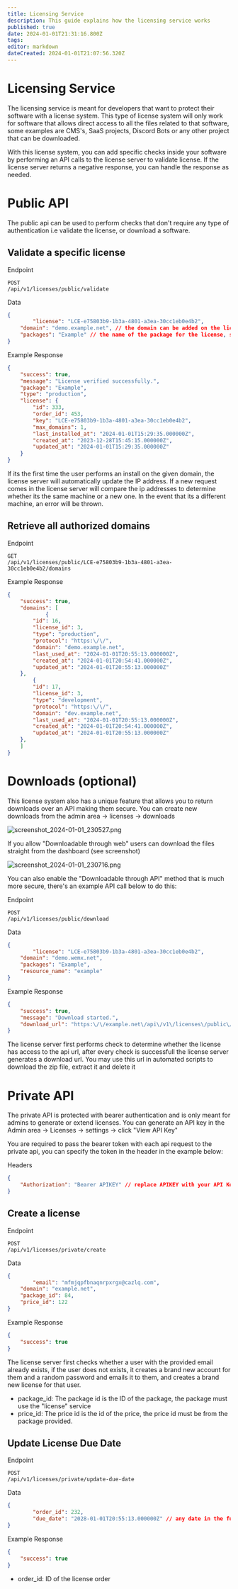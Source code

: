 ```yaml
---
title: Licensing Service
description: This guide explains how the licensing service works
published: true
date: 2024-01-01T21:31:16.800Z
tags: 
editor: markdown
dateCreated: 2024-01-01T21:07:56.320Z
---
```


# Licensing Service

The licensing service is meant for developers that want to protect their software with a license system. This type of license system will only work for software that allows direct access to all the files related to that software, some examples are CMS's, SaaS projects, Discord Bots or any other project that can be downloaded.

With this license system, you can add specific checks inside your software by performing an API calls to the license server to validate license. If the license server returns a negative response, you can handle the response as needed.

# Public API

The public api can be used to perform checks that don't require any type of authentication i.e validate the license, or download a software.

## Validate a specific license

Endpoint
```
POST
/api/v1/licenses/public/validate
```

Data
```json
{
		"license": "LCE-e75803b9-1b3a-4801-a3ea-30cc1eb0e4b2",
  	"domain": "demo.example.net", // the domain can be added on the license edit page
  	"packages": "Example" // the name of the package for the license, separate multiple packages with a comma ","
}
```

Example Response
```json
{
    "success": true,
    "message": "License verified successfully.",
    "package": "Example",
    "type": "production",
    "license": {
        "id": 333,
        "order_id": 453,
        "key": "LCE-e75803b9-1b3a-4801-a3ea-30cc1eb0e4b2",
        "max_domains": 1,
        "last_installed_at": "2024-01-01T15:29:35.000000Z",
        "created_at": "2023-12-28T15:45:15.000000Z",
        "updated_at": "2024-01-01T15:29:35.000000Z"
    }
}
```

If its the first time the user performs an install on the given domain, the license server will automatically update the IP address. If a new request comes in the license server will compare the ip addresses to determine whether its the same machine or a new one. In the event that its a different machine, an error will be thrown.

## Retrieve all authorized domains 

Endpoint
```
GET
/api/v1/licenses/public/LCE-e75803b9-1b3a-4801-a3ea-30cc1eb0e4b2/domains
```

Example Response
```json
{
    "success": true,
    "domains": [
			{
        "id": 16,
        "license_id": 3,
        "type": "production",
        "protocol": "https:\/\/",
        "domain": "demo.example.net",
        "last_used_at": "2024-01-01T20:55:13.000000Z",
        "created_at": "2024-01-01T20:54:41.000000Z",
        "updated_at": "2024-01-01T20:55:13.000000Z"
    },
		{
        "id": 17,
        "license_id": 3,
        "type": "development",
        "protocol": "https:\/\/",
        "domain": "dev.example.net",
        "last_used_at": "2024-01-01T20:55:13.000000Z",
        "created_at": "2024-01-01T20:54:41.000000Z",
        "updated_at": "2024-01-01T20:55:13.000000Z"
    },
    ]
}
```

# Downloads (optional)

This license system also has a unique feature that allows you to return downloads over an API making them secure. You can create new downloads from the admin area -> licenses -> downloads

![screenshot_2024-01-01_230527.png](/assets/screenshot_2024-01-01_230527.png)

If you allow "Downloadable through web" users can download the files straight from the dashboard (see screenshot)

![screenshot_2024-01-01_230716.png](/assets/screenshot_2024-01-01_230716.png)

You can also enable the "Downloadable through API" method that is much more secure, there's an example API call below to do this:

Endpoint
```
POST
/api/v1/licenses/public/download
```

Data
```json
{
		"license": "LCE-e75803b9-1b3a-4801-a3ea-30cc1eb0e4b2",
  	"domain": "demo.wemx.net",
  	"packages": "Example",
  	"resource_name": "example"
}
```

Example Response
```json
{
    "success": true,
    "message": "Download started.",
    "download_url": "https:\/\/example.net\/api\/v1\/licenses\/public\/download\/NQQsdX8Tg97VOhMHMasedqniSKNuBt4xfDUOX0V0ef7mcWJ"
}
```

The license server first performs check to determine whether the license has access to the api url, after every check is successfull the license server generates a download url. You may use this url in automated scripts to download the zip file, extract it and delete it

# Private API

The private API is protected with bearer authentication and is only meant for admins to generate or extend licenses. You can generate an API key in the Admin area -> Licenses -> settings -> click "View API Key"

You are required to pass the bearer token with each api request to the private api, you can specify the token in the header in the example below:

Headers
```json
{
	"Authorization": "Bearer APIKEY" // replace APIKEY with your API Key
}
```

## Create a license

Endpoint
```
POST
/api/v1/licenses/private/create
```

Data
```json
{
		"email": "mfmjqpfbnaqnrpxrgx@cazlq.com",
  	"domain": "example.net",
  	"package_id": 84,
  	"price_id": 122
}
```

Example Response
```json
{
    "success": true
}
```

The license server first checks whether a user with the provided email already exists, if the user does not exists, it creates a brand new account for them and a random password and emails it to them, and creates a brand new license for that user.

- package_id: The package id is the ID of the package, the package must use the "license" service
- price_id: The price id is the id of the price, the price id must be from the package provided.

## Update License Due Date

Endpoint
```
POST
/api/v1/licenses/private/update-due-date
```

Data
```json
{
		"order_id": 232,
		"due_date": "2028-01-01T20:55:13.000000Z" // any date in the future
}
```

Example Response
```json
{
    "success": true
}
```

- order_id: ID of the license order
